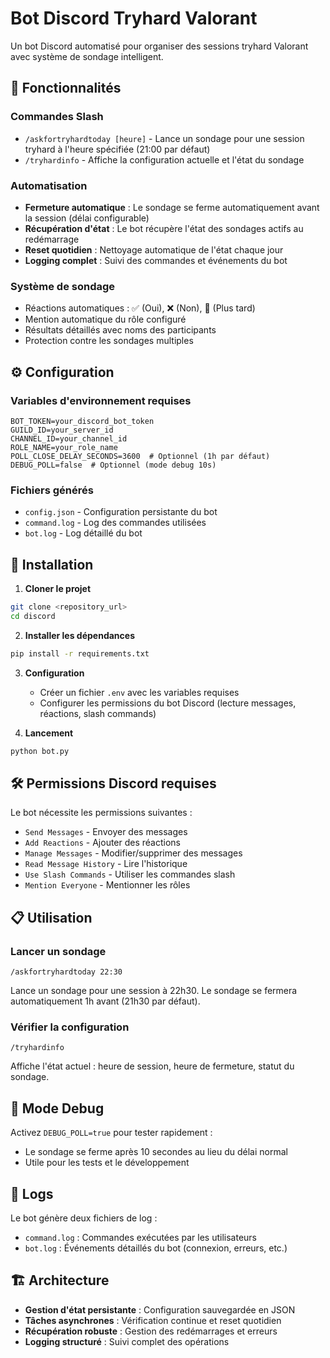 # Bot Discord Tryhard Valorant

Un bot Discord automatisé pour organiser des sessions tryhard Valorant avec système de sondage intelligent.

## 🎯 Fonctionnalités

### Commandes Slash

- `/askfortryhardtoday [heure]` - Lance un sondage pour une session tryhard à l'heure spécifiée (21:00 par défaut)
- `/tryhardinfo` - Affiche la configuration actuelle et l'état du sondage

### Automatisation

- **Fermeture automatique** : Le sondage se ferme automatiquement avant la session (délai configurable)
- **Récupération d'état** : Le bot récupère l'état des sondages actifs au redémarrage
- **Reset quotidien** : Nettoyage automatique de l'état chaque jour
- **Logging complet** : Suivi des commandes et événements du bot

### Système de sondage

- Réactions automatiques : ✅ (Oui), ❌ (Non), 🤔 (Plus tard)
- Mention automatique du rôle configuré
- Résultats détaillés avec noms des participants
- Protection contre les sondages multiples

## ⚙️ Configuration

### Variables d'environnement requises

```env
BOT_TOKEN=your_discord_bot_token
GUILD_ID=your_server_id
CHANNEL_ID=your_channel_id
ROLE_NAME=your_role_name
POLL_CLOSE_DELAY_SECONDS=3600  # Optionnel (1h par défaut)
DEBUG_POLL=false  # Optionnel (mode debug 10s)
```

### Fichiers générés

- `config.json` - Configuration persistante du bot
- `command.log` - Log des commandes utilisées
- `bot.log` - Log détaillé du bot

## 🚀 Installation

1. **Cloner le projet**

```bash
git clone <repository_url>
cd discord
```

2. **Installer les dépendances**

```bash
pip install -r requirements.txt
```

3. **Configuration**

   - Créer un fichier `.env` avec les variables requises
   - Configurer les permissions du bot Discord (lecture messages, réactions, slash commands)

4. **Lancement**

```bash
python bot.py
```

## 🛠️ Permissions Discord requises

Le bot nécessite les permissions suivantes :

- `Send Messages` - Envoyer des messages
- `Add Reactions` - Ajouter des réactions
- `Manage Messages` - Modifier/supprimer des messages
- `Read Message History` - Lire l'historique
- `Use Slash Commands` - Utiliser les commandes slash
- `Mention Everyone` - Mentionner les rôles

## 📋 Utilisation

### Lancer un sondage

```
/askfortryhardtoday 22:30
```

Lance un sondage pour une session à 22h30. Le sondage se fermera automatiquement 1h avant (21h30 par défaut).

### Vérifier la configuration

```
/tryhardinfo
```

Affiche l'état actuel : heure de session, heure de fermeture, statut du sondage.

## 🔧 Mode Debug

Activez `DEBUG_POLL=true` pour tester rapidement :

- Le sondage se ferme après 10 secondes au lieu du délai normal
- Utile pour les tests et le développement

## 📝 Logs

Le bot génère deux fichiers de log :

- `command.log` : Commandes exécutées par les utilisateurs
- `bot.log` : Événements détaillés du bot (connexion, erreurs, etc.)

## 🏗️ Architecture

- **Gestion d'état persistante** : Configuration sauvegardée en JSON
- **Tâches asynchrones** : Vérification continue et reset quotidien
- **Récupération robuste** : Gestion des redémarrages et erreurs
- **Logging structuré** : Suivi complet des opérations
